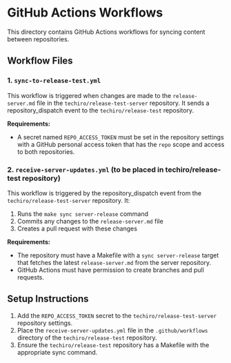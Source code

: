 # GitHub Actions Workflows

This directory contains GitHub Actions workflows for syncing content between repositories.

## Workflow Files

### 1. `sync-to-release-test.yml`

This workflow is triggered when changes are made to the `release-server.md` file in the `techiro/release-test-server` repository. It sends a repository_dispatch event to the `techiro/release-test` repository.

**Requirements:**
- A secret named `REPO_ACCESS_TOKEN` must be set in the repository settings with a GitHub personal access token that has the `repo` scope and access to both repositories.

### 2. `receive-server-updates.yml` (to be placed in techiro/release-test repository)

This workflow is triggered by the repository_dispatch event from the `techiro/release-test-server` repository. It:
1. Runs the `make sync server-release` command
2. Commits any changes to the `release-server.md` file
3. Creates a pull request with these changes

**Requirements:**
- The repository must have a Makefile with a `sync server-release` target that fetches the latest `release-server.md` from the server repository.
- GitHub Actions must have permission to create branches and pull requests.

## Setup Instructions

1. Add the `REPO_ACCESS_TOKEN` secret to the `techiro/release-test-server` repository settings.
2. Place the `receive-server-updates.yml` file in the `.github/workflows` directory of the `techiro/release-test` repository.
3. Ensure the `techiro/release-test` repository has a Makefile with the appropriate sync command.